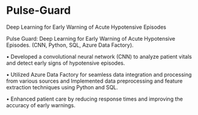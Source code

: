 # Pulse-Guard
Deep Learning for Early Warning of Acute Hypotensive Episodes

Pulse Guard: Deep Learning for Early Warning of Acute Hypotensive Episodes. (CNN, Python, SQL, Azure Data Factory).

• Developed a convolutional neural network (CNN) to analyze patient vitals and detect early signs of hypotensive episodes.

• Utilized Azure Data Factory for seamless data integration and processing from various sources and Implemented data preprocessing and feature extraction techniques using Python and SQL.

• Enhanced patient care by reducing response times and improving the accuracy of early warnings.
